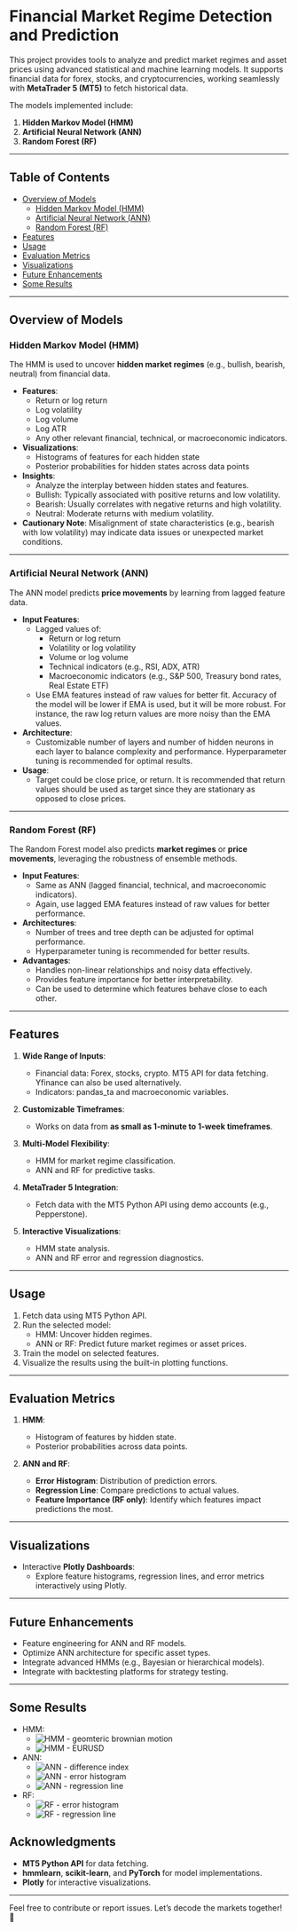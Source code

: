 # Financial Market Regime Detection and Prediction

This project provides tools to analyze and predict market regimes and asset prices using advanced statistical and machine learning models. It supports financial data for forex, stocks, and cryptocurrencies, working seamlessly with **MetaTrader 5 (MT5)** to fetch historical data.  

The models implemented include:  
1. **Hidden Markov Model (HMM)**  
2. **Artificial Neural Network (ANN)**  
3. **Random Forest (RF)**  

---

## Table of Contents  
- [Overview of Models](#overview-of-models)  
    - [Hidden Markov Model (HMM)](#hidden-markov-model-hmm)  
    - [Artificial Neural Network (ANN)](#artificial-neural-network-ann)  
    - [Random Forest (RF)](#random-forest-rf)  
- [Features](#features)  
- [Usage](#usage)  
- [Evaluation Metrics](#evaluation-metrics)  
- [Visualizations](#visualizations)  
- [Future Enhancements](#future-enhancements)  
- [Some Results](#some-results)


---

## Overview of Models  

### Hidden Markov Model (HMM)  
The HMM is used to uncover **hidden market regimes** (e.g., bullish, bearish, neutral) from financial data.  
- **Features**:  
    - Return or log return  
    - Log volatility  
    - Log volume  
    - Log ATR
    - Any other relevant financial, technical, or macroeconomic indicators.  
- **Visualizations**:  
    - Histograms of features for each hidden state  
    - Posterior probabilities for hidden states across data points  
- **Insights**:  
    - Analyze the interplay between hidden states and features.
    - Bullish: Typically associated with positive returns and low volatility.
    - Bearish: Usually correlates with negative returns and high volatility.
    - Neutral: Moderate returns with medium volatility.
- **Cautionary Note**: Misalignment of state characteristics (e.g., bearish with low volatility) may indicate data issues or unexpected market conditions.  

---

### Artificial Neural Network (ANN)  
The ANN model predicts **price movements** by learning from lagged feature data.  
- **Input Features**:  
    - Lagged values of:  
        - Return or log return  
        - Volatility or log volatility  
        - Volume or log volume  
        - Technical indicators (e.g., RSI, ADX, ATR)  
        - Macroeconomic indicators (e.g., S&P 500, Treasury bond rates, Real Estate ETF)  
    - Use EMA features instead of raw values for better fit. Accuracy of the model will be lower if EMA is used, but it will be more robust. For instance, the raw log return values are more noisy than the EMA values.  
- **Architecture**:  
    - Customizable number of layers and number of hidden neurons in each layer to balance complexity and performance. Hyperparameter tuning is recommended for optimal results.
- **Usage**:  
    - Target could be close price, or return. It is recommended that return values should be used as target since they are stationary as opposed to close prices.

---

### Random Forest (RF)  
The Random Forest model also predicts **market regimes** or **price movements**, leveraging the robustness of ensemble methods.  
- **Input Features**:  
    - Same as ANN (lagged financial, technical, and macroeconomic indicators). 
    - Again, use lagged EMA features instead of raw values for better performance. 
- **Architectures**:
    - Number of trees and tree depth can be adjusted for optimal performance.  
    - Hyperparameter tuning is recommended for better results.
- **Advantages**:  
    - Handles non-linear relationships and noisy data effectively.  
    - Provides feature importance for better interpretability.
    - Can be used to determine which features behave close to each other.

---

## Features  

1. **Wide Range of Inputs**:  
    - Financial data: Forex, stocks, crypto. MT5 API for data fetching. Yfinance can also be used alternatively.
    - Indicators: pandas_ta and macroeconomic variables.  

2. **Customizable Timeframes**:  
    - Works on data from **as small as 1-minute to 1-week timeframes**.  

3. **Multi-Model Flexibility**:  
    - HMM for market regime classification.  
    - ANN and RF for predictive tasks.  

4. **MetaTrader 5 Integration**:  
    - Fetch data with the MT5 Python API using demo accounts (e.g., Pepperstone).  

5. **Interactive Visualizations**:  
    - HMM state analysis.  
    - ANN and RF error and regression diagnostics.  

---

## Usage  

1. Fetch data using MT5 Python API.  
2. Run the selected model:  
    - HMM: Uncover hidden regimes.  
    - ANN or RF: Predict future market regimes or asset prices.  
3. Train the model on selected features.  
4. Visualize the results using the built-in plotting functions.  

---

## Evaluation Metrics  

1. **HMM**:  
    - Histogram of features by hidden state.  
    - Posterior probabilities across data points.  

2. **ANN and RF**:  
    - **Error Histogram**: Distribution of prediction errors.  
    - **Regression Line**: Compare predictions to actual values.  
    - **Feature Importance (RF only)**: Identify which features impact predictions the most.  

---

## Visualizations  

- Interactive **Plotly Dashboards**:  
    - Explore feature histograms, regression lines, and error metrics interactively using Plotly.

---

## Future Enhancements  

- Feature engineering for ANN and RF models. 
- Optimize ANN architecture for specific asset types.  
- Integrate advanced HMMs (e.g., Bayesian or hierarchical models).
- Integrate with backtesting platforms for strategy testing.

---
## Some Results
- HMM:  
    - ![HMM - geomteric brownian motion](docs/HMM.jpg)
    - ![HMM - EURUSD](docs/HMM_EURUSD.jpg)
- ANN:
    - ![ANN - difference index](docs/difference_index_ANN.jpg)
    - ![ANN - error histogram](docs/error_histogram_ANN.jpg)
    - ![ANN - regression line](docs/pred_vs_actual_ANN.jpg)
- RF:
    - ![RF - error histogram](docs/error_histogram_RF.jpg)
    - ![RF - regression line](docs/pred_vs_actual_RF.jpg)
## Acknowledgments  

- **MT5 Python API** for data fetching.  
- **hmmlearn**, **scikit-learn**, and **PyTorch** for model implementations.  
- **Plotly** for interactive visualizations.  

---

Feel free to contribute or report issues. Let’s decode the markets together! 🚀  